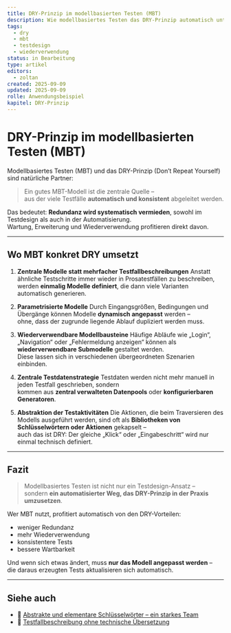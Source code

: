 ```yaml
---
title: DRY-Prinzip im modellbasierten Testen (MBT)
description: Wie modellbasiertes Testen das DRY-Prinzip automatisch unterstützt – und was das für Design und Wartbarkeit bedeutet.
tags:
  - dry
  - mbt
  - testdesign
  - wiederverwendung
status: in Bearbeitung
type: artikel
editors:
  - zoltan
created: 2025-09-09
updated: 2025-09-09
rolle: Anwendungsbeispiel
kapitel: DRY-Prinzip
---
```


# DRY-Prinzip im modellbasierten Testen (MBT)

Modellbasiertes Testen (MBT) und das DRY-Prinzip (Don’t Repeat Yourself) sind natürliche Partner:

> Ein gutes MBT-Modell ist die zentrale Quelle –  
> aus der viele Testfälle **automatisch und konsistent** abgeleitet werden.

Das bedeutet: **Redundanz wird systematisch vermieden**, sowohl im Testdesign als auch in der Automatisierung.  
Wartung, Erweiterung und Wiederverwendung profitieren direkt davon.

---

## Wo MBT konkret DRY umsetzt

1. **Zentrale Modelle statt mehrfacher Testfallbeschreibungen**
Anstatt ähnliche Testschritte immer wieder in Prosatestfällen zu beschreiben,  
werden **einmalig Modelle definiert**, die dann viele Varianten automatisch generieren.

2. **Parametrisierte Modelle**
Durch Eingangsgrößen, Bedingungen und Übergänge können Modelle **dynamisch angepasst** werden –  
ohne, dass der zugrunde liegende Ablauf dupliziert werden muss.

3. **Wiederverwendbare Modellbausteine**
Häufige Abläufe wie „Login“, „Navigation“ oder „Fehlermeldung anzeigen“ können als **wiederverwendbare Submodelle** gestaltet werden.  
Diese lassen sich in verschiedenen übergeordneten Szenarien einbinden.

4. **Zentrale Testdatenstrategie**
Testdaten werden nicht mehr manuell in jeden Testfall geschrieben, sondern  
kommen aus **zentral verwalteten Datenpools** oder **konfigurierbaren Generatoren**.

5. **Abstraktion der Testaktivitäten**
Die Aktionen, die beim Traversieren des Modells ausgeführt werden, sind oft als **Bibliotheken von Schlüsselwörtern oder Aktionen** gekapselt –  
auch das ist DRY: Der gleiche „Klick“ oder „Eingabeschritt“ wird nur einmal technisch definiert.

---

## Fazit

> Modellbasiertes Testen ist nicht nur ein Testdesign-Ansatz –  
> sondern **ein automatisierter Weg, das DRY-Prinzip in der Praxis umzusetzen**.

Wer MBT nutzt, profitiert automatisch von den DRY-Vorteilen:

- weniger Redundanz
- mehr Wiederverwendung
- konsistentere Tests
- bessere Wartbarkeit

Und wenn sich etwas ändert, muss **nur das Modell angepasst werden** –  
die daraus erzeugten Tests aktualisieren sich automatisch.

---

## Siehe auch

- 📎 [Abstrakte und elementare Schlüsselwörter – ein starkes Team](../elementare-schluesselwoerter/README.md)
- 📎 [Testfallbeschreibung ohne technische Übersetzung](../keine-uebersetzung-noetig/README.md)

